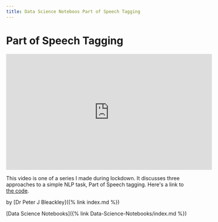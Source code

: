 ```yaml
---
title: Data Science Noteboos Part of Speech Tagging
---
```


# Part of Speech Tagging

<iframe width="560" height="315" src="https://www.youtube.com/embed/UDa7YIPqpiA" title="YouTube video player" frameborder="0" allow="accelerometer; autoplay; clipboard-write; encrypted-media; gyroscope; picture-in-picture" allowfullscreen></iframe>

This video is one of a series I made during lockdown. It discusses three approaches to a simple NLP task, Part of Speech tagging. Here's a link to [the code](https://gesis.mybinder.org/binder/v2/gh/PeteBleackley/ask-a-data-scientist/780aa74550de278b2ec31f8fbb8dd81af3227fb5).

by [Dr Peter J Bleackley]({% link index.md %})

[Data Science Notebooks]({% link Data-Science-Notebooks/index.md %})
